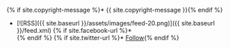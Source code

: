 {% if site.copyright-message %}* {{ site.copyright-message }}{% endif %}
* [![RSS]({{ site.baseurl }}/assets/images/feed-20.png)]({{ site.baseurl }}/feed.xml)
{% if site.facebook-url %}* <div class="fb-like" data-href="{{ site.facebook-url }}" data-layout="button" data-action="like" data-show-faces="false" data-share="false"></div>{% endif %}
{% if site.twitter-url %}* <a class="twitter-follow-button"
  href="{{ site.twitter-url }}" data-show-count="false" data-show-screen-name="false">
Follow</a>{% endif %}
